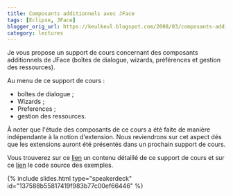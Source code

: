 ```yaml
---
title: Composants additionnels avec JFace
tags: [Eclipse, JFace]
blogger_orig_url: https://keulkeul.blogspot.com/2008/03/composants-additionnels-avec-jface.html
category: lectures
---
```


Je vous propose un support de cours concernant des composants additionnels de JFace (boîtes de dialogue, wizards, préférences et gestion des ressources).

Au menu de ce support de cours :  

* boîtes de dialogue ;
* Wizards ;
* Preferences ;
* gestion des ressources.

À noter que l'étude des composants de ce cours a été faite de manière indépendante à la notion d'extension. Nous reviendrons sur cet aspect dés que les extensions auront été présentés dans un prochain support de cours.  

Vous trouverez sur ce [lien](/eclipse/intro-jface2) un contenu détaillé de ce support de cours et sur ce [lien](/files/jface2_examples.zip) le code source des exemples.

{% include slides.html type="speakerdeck" id="137588b55817419f983b77c00ef66446" %}